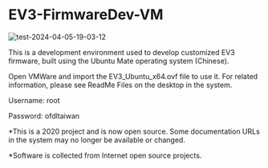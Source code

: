# EV3-FirmwareDev-VM
![test-2024-04-05-19-03-12](https://github.com/ofdl-robotics-tw/EV3-FirmwareDev-VM/assets/17724013/fa216a08-027c-4f0f-aaae-57c611677594)

This is a development environment used to develop customized EV3 firmware, built using the Ubuntu Mate operating system (Chinese).

Open VMWare and import the EV3_Ubuntu_x64.ovf file to use it. For related information, please see ReadMe Files on the desktop in the system.

Username: root

Password: ofdltaiwan

*This is a 2020 project and is now open source. Some documentation URLs in the system may no longer be available or changed.

*Software is collected from Internet open source projects.
